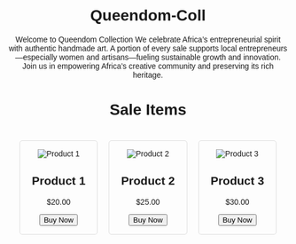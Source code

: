 # Queendom-Coll
 Welcome to Queendom Collection  We celebrate Africa’s entrepreneurial spirit with authentic handmade art. A portion of every sale supports local entrepreneurs—especially women and artisans—fueling sustainable growth and innovation. Join us in empowering Africa’s creative community and preserving its rich heritage.
<html lang="en">
<head>
    <meta charset="UTF-8">
    <meta name="viewport" content="width=device-width, initial-scale=1.0">
    <title>Queendom Collection - Sale</title>
    <style>
        body {
            font-family: Arial, sans-serif;
            text-align: center;
        }
        .product-grid {
            display: grid;
            grid-template-columns: repeat(3, 1fr);
            gap: 20px;
            padding: 20px;
        }
        .product {
            border: 1px solid #ddd;
            padding: 15px;
            border-radius: 5px;
        }
        .product img {
            max-width: 100%;
            height: auto;
        }
    </style>
</head>
<body>
    <h1>Sale Items</h1>
    <div class="product-grid">
        <div class="product">
            <img src="product1.jpg" alt="Product 1">
            <h2>Product 1</h2>
            <p>$20.00</p>
            <button>Buy Now</button>
        </div>
        <div class="product">
            <img src="product2.jpg" alt="Product 2">
            <h2>Product 2</h2>
            <p>$25.00</p>
            <button>Buy Now</button>
        </div>
        <div class="product">
            <img src="product3.jpg" alt="Product 3">
            <h2>Product 3</h2>
            <p>$30.00</p>
            <button>Buy Now</button>
        </div>
    </div>
</body>
</html>
